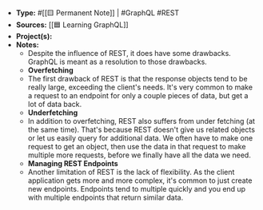 - **Type:** #[[🟨 Permanent Note]]  | #GraphQL #REST
- **Sources:** [[🟦 Learning GraphQL]]
- **Project(s):** 
- **Notes:**
    - Despite the influence of REST, it does have some drawbacks. GraphQL is meant as a resolution to those drawbacks.
    - **Overfetching**
    - The first drawback of REST is that the response objects tend to be really large, exceeding the client's needs. It's very common to make a request to an endpoint for only a couple pieces of data, but get a lot of data back.
    - **Underfetching**
    - In addition to overfetching, REST also suffers from under fetching (at the same time). That's because REST doesn't give us related objects or let us easily query for additional data. We often have to make one request to get an object, then use the data in that request to make multiple more requests, before we finally have all the data we need.
    - **Managing REST Endpoints**
    - Another limitation of REST is the lack of flexibility. As the client application gets more and more complex, it's common to just create new endpoints. Endpoints tend to multiple quickly and you end up with multiple endpoints that return similar data. 
